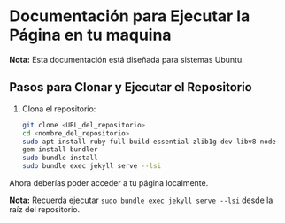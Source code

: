 # Documentación para Ejecutar la Página en tu maquina

**Nota:** Esta documentación está diseñada para sistemas Ubuntu.

## Pasos para Clonar y Ejecutar el Repositorio

1. Clona el repositorio:
   ```bash
   git clone <URL_del_repositorio>
   cd <nombre_del_repositorio>
   sudo apt install ruby-full build-essential zlib1g-dev libv8-node
   gem install bundler
   sudo bundle install
   sudo bundle exec jekyll serve --lsi
   ```                                                                                                                                                      

Ahora deberías poder acceder a tu página localmente.

**Nota:** Recuerda ejecutar  ```sudo bundle exec jekyll serve --lsi``` desde la raíz del repositorio.
